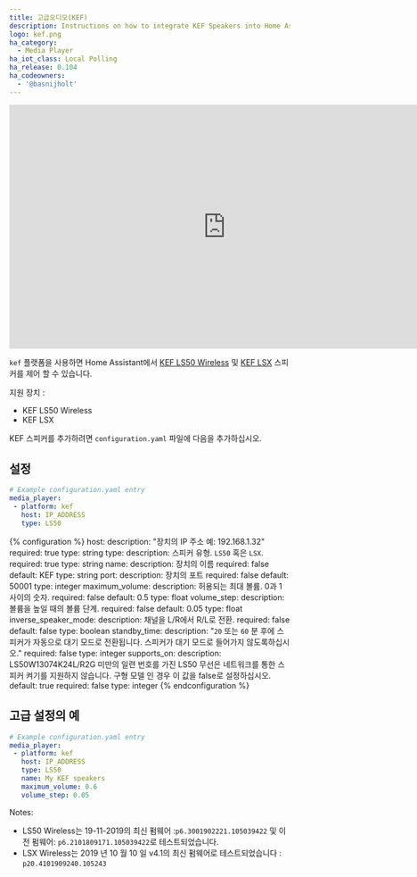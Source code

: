 ```yaml
---
title: 고급오디오(KEF)
description: Instructions on how to integrate KEF Speakers into Home Assistant.
logo: kef.png
ha_category:
  - Media Player
ha_iot_class: Local Polling
ha_release: 0.104
ha_codeowners:
  - '@basnijholt'
---
```


<div class='videoWrapper'>
<iframe width="776" height="437" src="https://www.youtube.com/embed/VsNlDj1Ty5M" frameborder="0" allow="accelerometer; autoplay; encrypted-media; gyroscope; picture-in-picture" allowfullscreen></iframe>
</div>

`kef` 플랫폼을 사용하면 Home Assistant에서 [KEF LS50 Wireless](https://international.kef.com/products/ls50-wireless) 및 [KEF LSX](https://international.kef.com/products/lsx) 스피커를 제어 할 수 있습니다.

지원 장치 :

- KEF LS50 Wireless
- KEF LSX

KEF 스피커를 추가하려면 `configuration.yaml` 파일에 다음을 추가하십시오.

## 설정

```yaml
# Example configuration.yaml entry
media_player:
 - platform: kef
   host: IP_ADDRESS
   type: LS50
```

{% configuration %}
host:
  description: "장치의 IP 주소 예: 192.168.1.32"
  required: true
  type: string
type:
  description: 스피커 유형. `LS50` 혹은 `LSX`.
  required: true
  type: string
name:
  description: 장치의 이름
  required: false
  default: KEF
  type: string
port:
  description: 장치의 포트
  required: false
  default: 50001
  type: integer
maximum_volume:
  description: 허용되는 최대 볼륨. 0과 1 사이의 숫자.
  required: false
  default: 0.5
  type: float
volume_step:
  description: 볼륨을 높일 때의 볼륨 단계.
  required: false
  default: 0.05
  type: float
inverse_speaker_mode:
  description: 채널을 L/R에서 R/L로 전환.
  required: false
  default: false
  type: boolean
standby_time:
  description: "`20` 또는 `60` 분 후에 스피커가 자동으로 대기 모드로 전환됩니다. 스피커가 대기 모드로 들어가지 않도록하십시오."
  required: false
  type: integer
supports_on:
  description: LS50W13074K24L/R2G 미만의 일련 번호를 가진 LS50 무선은 네트워크를 통한 스피커 켜기를 지원하지 않습니다. 구형 모델 인 경우 이 값을 false로 설정하십시오.
  default: true
  required: false
  type: integer
{% endconfiguration %}

## 고급 설정의 예

```yaml
# Example configuration.yaml entry
media_player:
 - platform: kef
   host: IP_ADDRESS
   type: LS50
   name: My KEF speakers
   maximum_volume: 0.6
   volume_step: 0.05
```

Notes:

- LS50 Wireless는 19-11-2019의 최신 펌웨어 :`p6.3001902221.105039422` 및 이전 펌웨어: `p6.2101809171.105039422`로 테스트되었습니다.
- LSX Wireless는 2019 년 10 월 10 일 v4.1의 최신 펌웨어로 테스트되었습니다 : `p20.4101909240.105243`

[KEF Speakers]: /integrations/kef/
